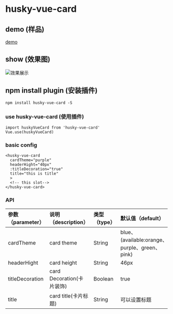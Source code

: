 # husky-vue-card

## demo (样品) 
  [demo](https://huskyareyouscared.github.io/husky-vue-card/dist/index.html)

## show (效果图)
  ![效果展示](https://huskyareyouscared.github.io/husky-vue-card/src/assets/demo.png)

## npm install plugin (安装插件)
```
npm install husky-vue-card -S
```
### use husky-vue-card (使用插件)
```
import huskyVueCard from 'husky-vue-card'
Vue.use(huskyVueCard)
```

### basic config
```
<husky-vue-card
  cardTheme="purple"
  headerHight="40px"
  :titleDecoration="true"
  title="this is title"
  >
  <!-- this slot-->
</husky-vue-card>
```

### API
| 参数（parameter） | 说明（description） | 类型（type） | 默认值（default） |
| :- | :- | :- | :- |
| cardTheme | card theme | String | blue、(available:orange、purple、green、pink) |
| headerHight | card height | String | 46px |
| titleDecoration | card Decoration(卡片装饰) | Boolean | true |
| title | card title(卡片标题) | String | 可以设置标题 |
